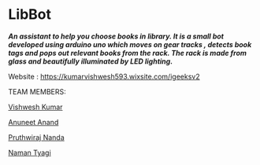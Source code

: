 # LibBot
***An assistant to help you choose books in library. It is a small bot developed using arduino uno which moves on gear tracks , detects book tags and pops out relevant books from the rack. The rack is made from glass and beautifully illuminated by LED lighting.***

Website : https://kumarvishwesh593.wixsite.com/igeeksv2

TEAM MEMBERS:

[Vishwesh Kumar](https://github.com/vishwesh-D-kumar)

[Anuneet Anand](https://github.com/anuneetanand)

[Pruthwiraj Nanda](https://github.com/pruthwi07)

[Naman Tyagi](https://github.com/naman18055)
